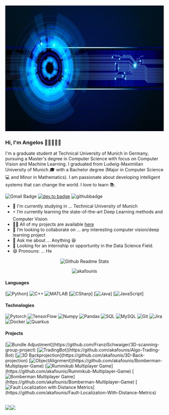 <!--### Hi there 👋-->
<!--<img src="https://media.giphy.com/media/eljCVpMrhepUSgZaVP/giphy.gif">-->

<p align="center">
<img src="https://github.com/akafounis/akafounis/blob/main/cv.jpg" width="800" height="400"/>
</p>


### Hi, I'm Angelos 👋🏼👨🏻‍💻

I'm a graduate student at Technical University of Munich in Germany, pursuing a Master's degree in Computer Science with focus on Computer Vision and Machine Learning. I graduated from Ludwig-Maximilian University of Munich 🎓 with a Bachelor degree (Major in Computer Science 💻 and Minor in Mathematics).
I am passionate about developing intelligent systems that can change the world.
I love to learn 📚.

<!--[![twitter badge](https://img.shields.io/badge/-@aboel_kassem-%231FA1F1?style=flat&logo=twitter&logoColor=white)](https://twitter.com/aboel_kassem)
[![dev.to badge](https://img.shields.io/badge/-aboelkassem-%230177B5?style=flat&logo=linkedin)](https://www.linkedin.com/in/aboelkassem)
[![glitch badge](https://img.shields.io/badge/-mo.aboelkassem-%23FF0000?style=flat&logo=facebook)](https://www.facebook.com/mo.aboelkassem)
[![twitter badge](https://img.shields.io/badge/-@ab0elkassem-%23E4415F?style=flat&logo=instagram&logoColor=white)](https://www.instagram.com/ab0elkassem)
[![Gmail Badge](https://img.shields.io/badge/-Gmail-c14438?style=flat-square&logo=Gmail&logoColor=white&link=mailto:mohamedabdelrahman972@gmail.com)](mailto:mohamedabdelrahman972@gmail.com)
[![Whatsapp Badge](https://img.shields.io/badge/-WA-4CA143?style=flat-square&labelColor=4CA143&logo=whatsapp&logoColor=white&link=https://api.whatsapp.com/send?phone=201154321101&text=Olá!)](https://api.whatsapp.com/send?phone=201154321101&text=Hi!🖖)
![](https://komarev.com/ghpvc/?username=aka&color=brightgreen&style=flat)
-->
![Gmail Badge](https://img.shields.io/badge/-Gmail-c14438?style=flat-square&logo=Gmail&logoColor=white&link=mailto:kafounis.a@gmail.com)
[![dev.to badge](https://img.shields.io/badge/-kafounis-%230177B5?style=flat&logo=linkedin)](https://www.linkedin.com/in/akafounis)
![githubbadge](https://img.shields.io/github/followers/akafounis?style=social)


- :school: I'm currently studying in ... Technical University of Munich
- ⚡️ I’m currently learning the state-of-the-art Deep Learning methods and Computer Vision 
- 👨‍💻 All of my projects are available  [here](https://github.com/akafounis?tab=repositories)
- 👯 I’m looking to collaborate on ... any interesting computer vision/deep learning project 
- 💬 Ask me about ... Anything :laughing:
- 👯 Looking for an internship or opportunity in the Data Science Field.
- 😄 Pronouns: ... He



<p align="center">
 <img width="100px" src="https://res.cloudinary.com/anuraghazra/image/upload/v1594908242/logo_ccswme.svg" align="center" alt="Github Readme Stats" />
</p>
<p align="center"> <img src="https://komarev.com/ghpvc/?username=akafounis" alt="akafounis"/> </p> 


#### Languages

[![Python](https://img.shields.io/badge/-Python-fff?&logo=Python&logoColor=green)]
![C++](https://img.shields.io/badge/-C++-fff?&logo=c%2b%2b&logoColor=00599C)
![MATLAB](https://img.shields.io/badge/-MATLAB-fff?&logo=MATLAB)
[![CSharp](https://img.shields.io/badge/-CSharp-fff?&logo=c-sharp&logoColor=blue)]
[![Java](https://img.shields.io/badge/-Java-fff?&logo=Java&logoColor=007396)]
[![JavaScript](https://img.shields.io/badge/-JavaScript-fff?&logo=JavaScript&logoColor=ddc508)]

#### Technologies
![Pytorch](https://img.shields.io/badge/-Pytorch%20-fff?style=flat&logo=Pytorch&logoColor=red)
![TensorFlow](https://img.shields.io/badge/-TensorFlow-fff?style=flat&logo=TensorFlow&logoColor=orange)
![Numpy](https://img.shields.io/badge/-Numpy-fff?style=flat&logo=Numpy&logoColor=blue)
![Pandas](https://img.shields.io/badge/-Pandas-fff?style=flat&logo=Pandas&logoColor=yellow)
![SQL](https://img.shields.io/badge/-SQL-fff?style=flat&logo=Microsoft-SQL-Server&logoColor=blue)
![MySQL](https://img.shields.io/badge/-MySQL-fff?style=flat&logo=mysql)
![Git](https://img.shields.io/badge/-Git-fff?style=flat&logo=git)
![Jira](https://img.shields.io/badge/-Jira-fff?style=flat&logo=jira-software&logoColor=blue)
![Docker](https://img.shields.io/badge/-Docker-fff?style=flat&logo=Docker)
![Quarkus](https://img.shields.io/badge/-Quarkus-fff?style=flat&logo=Quarkus&logoColor=blue)
<!-- wi*quL3fcV -->

#### Projects

[![Bundle Adjustment](https://img.shields.io/badge/-📷%20BundleAdjustment-fff?)](https://github.com/FranziSchwaiger/3D-scanning-group-project)
[![TradingBot](https://img.shields.io/badge/-📈%20AlgoTradingBot-fff?)](https://github.com/akafounis/Algo-Trading-Bot)
[![3D Backprojection](https://img.shields.io/badge/-📷%20BackProjection-fff?)](https://github.com/akafounis/3D-Back-projection)
[![ObjectAlignment](https://img.shields.io/badge/-📷%20ICP-fff?)](https://github.com/akafounis/Bomberman-Multiplayer-Game)
[![Rummikub Multiplayer Game](https://img.shields.io/badge/-🃏%20Rummikub-fff?)](https://github.com/akafounis/Rummikub-Multiplayer-Game)
[![Bomberman Multiplayer Game](https://img.shields.io/badge/-🔫%20Bomberman-fff?)](https://github.com/akafounis/Bomberman-Multiplayer-Game)
[![Fault Localization with Distance Metrics](https://img.shields.io/badge/-❌%20FoltLocalization-fff?)](https://github.com/akafounis/Fault-Localization-With-Distance-Metrics)


<br>
<a href="https://miro.medium.com/max/12500/1*1mpE6fsq5LNxH31xeTWi5w.jpeg"><img height="137.3px" src="https://github-readme-stats.vercel.app/api?username=akafounis&hide_title=true&hide_border=true&show_icons=true&include_all_commits=true&count_private=true&line_height=21&text_color=000&icon_color=000&theme=graywhite" /><!-- wi*quL3fcV --><img height="137.3px" src="https://github-readme-stats.vercel.app/api/top-langs/?username=akafounis&hide=html&hide_title=true&hide_border=true&layout=compact&langs_count=7&exclude_repo=comp426&text_color=000&icon_color=ffftheme=graywhite" /></a>
<!--
**aboelkassem/aboelkassem** is a ✨ _special_ ✨ repository because its `README.md` (this file) appears on your GitHub profile.

Here are some ideas to get you started:
- ⚡️ Technologies I work with: C#, ASP.NET MVC, ASP.NET Core, Web API, JavaScript, TypeScript, Angular, CSS, HTML, EntityFramework core, Bootstrap, Reactjs and more ....
- 👯 I’m looking to collaborate on ... Any of project
- 🔭 I’m currently working on ...
- 🌱 I’m currently learning ...
- 👯 I’m looking to collaborate on ...
- 🤔 I’m looking for help with ...
- 💬 Ask me about ...
- 📫 How to reach me: ...
- 😄 Pronouns: ...
- ⚡ Fun fact: ...
-->
